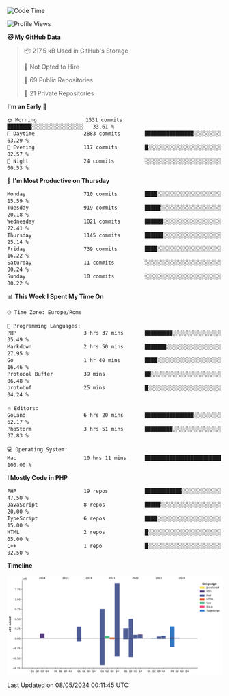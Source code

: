 <!--START_SECTION:waka-->
![Code Time](http://img.shields.io/badge/Code%20Time-5%2C030%20hrs%206%20mins-blue)

![Profile Views](http://img.shields.io/badge/Profile%20Views-0-blue)

**🐱 My GitHub Data** 

> 📦 217.5 kB Used in GitHub's Storage 
 > 
> 🚫 Not Opted to Hire
 > 
> 📜 69 Public Repositories 
 > 
> 🔑 21 Private Repositories 
 > 
**I'm an Early 🐤** 

```text
🌞 Morning                1531 commits        ████████░░░░░░░░░░░░░░░░░   33.61 % 
🌆 Daytime                2883 commits        ████████████████░░░░░░░░░   63.29 % 
🌃 Evening                117 commits         █░░░░░░░░░░░░░░░░░░░░░░░░   02.57 % 
🌙 Night                  24 commits          ░░░░░░░░░░░░░░░░░░░░░░░░░   00.53 % 
```
📅 **I'm Most Productive on Thursday** 

```text
Monday                   710 commits         ████░░░░░░░░░░░░░░░░░░░░░   15.59 % 
Tuesday                  919 commits         █████░░░░░░░░░░░░░░░░░░░░   20.18 % 
Wednesday                1021 commits        ██████░░░░░░░░░░░░░░░░░░░   22.41 % 
Thursday                 1145 commits        ██████░░░░░░░░░░░░░░░░░░░   25.14 % 
Friday                   739 commits         ████░░░░░░░░░░░░░░░░░░░░░   16.22 % 
Saturday                 11 commits          ░░░░░░░░░░░░░░░░░░░░░░░░░   00.24 % 
Sunday                   10 commits          ░░░░░░░░░░░░░░░░░░░░░░░░░   00.22 % 
```


📊 **This Week I Spent My Time On** 

```text
🕑︎ Time Zone: Europe/Rome

💬 Programming Languages: 
PHP                      3 hrs 37 mins       █████████░░░░░░░░░░░░░░░░   35.49 % 
Markdown                 2 hrs 50 mins       ███████░░░░░░░░░░░░░░░░░░   27.95 % 
Go                       1 hr 40 mins        ████░░░░░░░░░░░░░░░░░░░░░   16.46 % 
Protocol Buffer          39 mins             ██░░░░░░░░░░░░░░░░░░░░░░░   06.48 % 
protobuf                 25 mins             █░░░░░░░░░░░░░░░░░░░░░░░░   04.24 % 

🔥 Editors: 
GoLand                   6 hrs 20 mins       ████████████████░░░░░░░░░   62.17 % 
PhpStorm                 3 hrs 51 mins       █████████░░░░░░░░░░░░░░░░   37.83 % 

💻 Operating System: 
Mac                      10 hrs 11 mins      █████████████████████████   100.00 % 
```

**I Mostly Code in PHP** 

```text
PHP                      19 repos            ████████████░░░░░░░░░░░░░   47.50 % 
JavaScript               8 repos             █████░░░░░░░░░░░░░░░░░░░░   20.00 % 
TypeScript               6 repos             ████░░░░░░░░░░░░░░░░░░░░░   15.00 % 
HTML                     2 repos             █░░░░░░░░░░░░░░░░░░░░░░░░   05.00 % 
C++                      1 repo              █░░░░░░░░░░░░░░░░░░░░░░░░   02.50 % 
```



**Timeline**

![Lines of Code chart](https://raw.githubusercontent.com/frnwtr/frnwtr/main/assets/bar_graph.png)


 Last Updated on 08/05/2024 00:11:45 UTC
<!--END_SECTION:waka-->